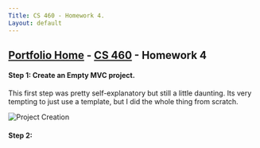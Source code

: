 ```yaml
---
Title: CS 460 - Homework 4.
Layout: default
---
```

## [Portfolio Home](https://mgeorgebrown89.github.io/CS-Portfolio) - [CS 460](../hw4) - Homework 4

#### Step 1: Create an Empty MVC project.
This first step was pretty self-explanatory but still a little daunting. Its very tempting to just use a template, but I did the whole thing from scratch.

![Project Creation](./hw4/earlybeginning.PNG)

#### Step 2: 